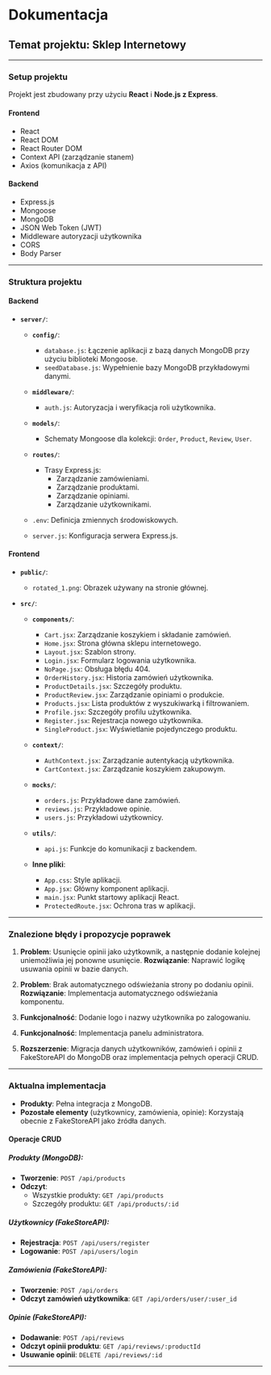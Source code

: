 # Dokumentacja

## Temat projektu: Sklep Internetowy

---

### Setup projektu
Projekt jest zbudowany przy użyciu **React** i **Node.js z Express**.

#### Frontend
- React
- React DOM
- React Router DOM
- Context API (zarządzanie stanem)
- Axios (komunikacja z API)

#### Backend
- Express.js
- Mongoose
- MongoDB
- JSON Web Token (JWT)
- Middleware autoryzacji użytkownika
- CORS
- Body Parser

---

### Struktura projektu

#### Backend

- **`server/`**:
  - **`config/`**:
    - `database.js`: Łączenie aplikacji z bazą danych MongoDB przy użyciu biblioteki Mongoose.
    - `seedDatabase.js`: Wypełnienie bazy MongoDB przykładowymi danymi.

  - **`middleware/`**:
    - `auth.js`: Autoryzacja i weryfikacja roli użytkownika.

  - **`models/`**:
    - Schematy Mongoose dla kolekcji: `Order`, `Product`, `Review`, `User`.

  - **`routes/`**:
    - Trasy Express.js:
      - Zarządzanie zamówieniami.
      - Zarządzanie produktami.
      - Zarządzanie opiniami.
      - Zarządzanie użytkownikami.

  - `.env`: Definicja zmiennych środowiskowych.
  - `server.js`: Konfiguracja serwera Express.js.

#### Frontend

- **`public/`**:
  - `rotated_1.png`: Obrazek używany na stronie głównej.

- **`src/`**:
  - **`components/`**:
    - `Cart.jsx`: Zarządzanie koszykiem i składanie zamówień.
    - `Home.jsx`: Strona główna sklepu internetowego.
    - `Layout.jsx`: Szablon strony.
    - `Login.jsx`: Formularz logowania użytkownika.
    - `NoPage.jsx`: Obsługa błędu 404.
    - `OrderHistory.jsx`: Historia zamówień użytkownika.
    - `ProductDetails.jsx`: Szczegóły produktu.
    - `ProductReview.jsx`: Zarządzanie opiniami o produkcie.
    - `Products.jsx`: Lista produktów z wyszukiwarką i filtrowaniem.
    - `Profile.jsx`: Szczegóły profilu użytkownika.
    - `Register.jsx`: Rejestracja nowego użytkownika.
    - `SingleProduct.jsx`: Wyświetlanie pojedynczego produktu.

  - **`context/`**:
    - `AuthContext.jsx`: Zarządzanie autentykacją użytkownika.
    - `CartContext.jsx`: Zarządzanie koszykiem zakupowym.

  - **`mocks/`**:
    - `orders.js`: Przykładowe dane zamówień.
    - `reviews.js`: Przykładowe opinie.
    - `users.js`: Przykładowi użytkownicy.

  - **`utils/`**:
    - `api.js`: Funkcje do komunikacji z backendem.

  - **Inne pliki**:
    - `App.css`: Style aplikacji.
    - `App.jsx`: Główny komponent aplikacji.
    - `main.jsx`: Punkt startowy aplikacji React.
    - `ProtectedRoute.jsx`: Ochrona tras w aplikacji.

---

### Znalezione błędy i propozycje poprawek

1. **Problem**: Usunięcie opinii jako użytkownik, a następnie dodanie kolejnej uniemożliwia jej ponowne usunięcie.
   **Rozwiązanie**: Naprawić logikę usuwania opinii w bazie danych.

2. **Problem**: Brak automatycznego odświeżania strony po dodaniu opinii.
   **Rozwiązanie**: Implementacja automatycznego odświeżania komponentu.

3. **Funkcjonalność**: Dodanie logo i nazwy użytkownika po zalogowaniu.

4. **Funkcjonalność**: Implementacja panelu administratora.

5. **Rozszerzenie**: Migracja danych użytkowników, zamówień i opinii z FakeStoreAPI do MongoDB oraz implementacja pełnych operacji CRUD.

---

### Aktualna implementacja

- **Produkty**: Pełna integracja z MongoDB.
- **Pozostałe elementy** (użytkownicy, zamówienia, opinie): Korzystają obecnie z FakeStoreAPI jako źródła danych.

#### Operacje CRUD

##### Produkty (MongoDB):
- **Tworzenie**: `POST /api/products`
- **Odczyt**:
  - Wszystkie produkty: `GET /api/products`
  - Szczegóły produktu: `GET /api/products/:id`

##### Użytkownicy (FakeStoreAPI):
- **Rejestracja**: `POST /api/users/register`
- **Logowanie**: `POST /api/users/login`

##### Zamówienia (FakeStoreAPI):
- **Tworzenie**: `POST /api/orders`
- **Odczyt zamówień użytkownika**: `GET /api/orders/user/:user_id`

##### Opinie (FakeStoreAPI):
- **Dodawanie**: `POST /api/reviews`
- **Odczyt opinii produktu**: `GET /api/reviews/:productId`
- **Usuwanie opinii**: `DELETE /api/reviews/:id`

---

